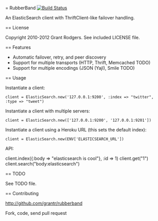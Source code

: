 
= RubberBand
[![Build Status](https://secure.travis-ci.org/grantr/rubberband.png?branch=master)](http://travis-ci.org/grantr/rubberband)

An ElasticSearch client with ThriftClient-like failover handling.

== License

Copyright 2010-2012 Grant Rodgers. See included LICENSE file.

== Features

* Automatic failover, retry, and peer discovery
* Support for multiple transports (HTTP, Thrift, Memcached TODO)
* Support for multiple encodings (JSON (Yajl), Smile TODO)

== Usage

Instantiate a client:

    client = ElasticSearch.new('127.0.0.1:9200', :index => "twitter", :type => "tweet")

Instantiate a client with multiple servers:
  
    client = ElasticSearch.new(['127.0.0.1:9200', '127.0.0.1:9201'])

Instantiate a client using a Heroku URL (this sets the default index):

    client = ElasticSearch.new(ENV['ELASTICSEARCH_URL'])

API:

  client.index({:body => "elasticsearch is cool"}, :id => 1)
  client.get("1")
  client.search("body:elasticsearch")

== TODO

See TODO file.

== Contributing

http://github.com/grantr/rubberband

Fork, code, send pull request
